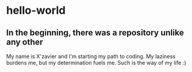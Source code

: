 # hello-world
In the beginning, there was a repository unlike any other
---------------------------------------------------------

My name is X'zavier and I'm starting my path to coding.
My laziness burdens me, but my determination fuels me.
Such is the way of my life :)
